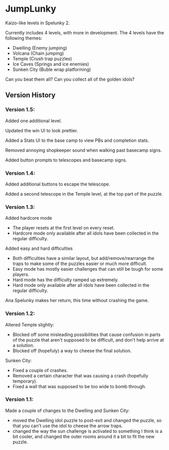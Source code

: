 # JumpLunky

Kaizo-like levels in Spelunky 2.

Currently includes 4 levels, with more in development. The 4 levels have the following themes:
- Dwelling (Enemy jumping)
- Volcana (Chain jumping)
- Temple (Crush trap puzzles)
- Ice Caves (Springs and ice enemies)
- Sunken City (Buble wrap platforming)

Can you beat them all? Can you collect all of the golden idols?
<br/>
## Version History

### Version 1.5:

Added one additional level.

Updated the win UI to look prettier.

Added a Stats UI to the base camp to view PBs and completion stats.

Removed annoying shopkeeper sound when walking past basecamp signs.

Added button prompts to telescopes and basecamp signs.

### Version 1.4:
Added additional buttons to escape the  telescope.

Added a second telescope in the Temple level, at the top part of the puzzle.

### Version 1.3:

Added hardcore mode
- The player resets at the first level on every reset.
- Hardcore mode only available after all idols have been collected in the regular difficulty.

Added easy and hard difficulties
- Both difficulties have a similar layout, but add/remove/rearrange the traps to make some of the puzzles easier or much more difficult.
- Easy mode has mostly easier challenges that can still be tough for some players.
- Hard mode has the difficulty ramped up extremely.
- Hard mode only available after all idols have been collected in the regular difficulty.

Ana Spelunky makes her return, this time without crashing the game.

### Version 1.2:

Altered Temple slightly:
- Blocked off some misleading possibilities that cause confusion in parts of the puzzle that aren't supposed to be difficult, and don't help arrive at a solution.
- Blocked off (hopefuly) a way to cheese the final solution.

Sunken City:
- Fixed a couple of crashes.
- Removed a certain character that was causing a crash (hopefully temporary).
- Fixed a wall that was supposed to be too wide to bomb through.

### Version 1.1:

Made a couple of changes to the Dwelling and Sunken City:
- moved the Dwelling idol puzzle to post-exit and changed the puzzle, so that you can't use the idol to cheese the arrow traps.
- changed the way the sun challenge is activated to something I think is a bit cooler, and changed the outer rooms around it a bit to fit the new puzzle.